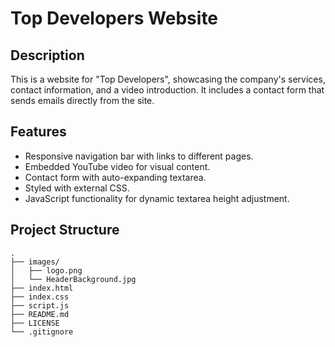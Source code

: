 # Top Developers Website

## Description

This is a website for "Top Developers", showcasing the company's services, contact information, and a video introduction. It includes a contact form that sends emails directly from the site.

## Features

- Responsive navigation bar with links to different pages.
- Embedded YouTube video for visual content.
- Contact form with auto-expanding textarea.
- Styled with external CSS.
- JavaScript functionality for dynamic textarea height adjustment.

## Project Structure

```plaintext
.
├── images/
│   ├── logo.png
│   └── HeaderBackground.jpg
├── index.html
├── index.css
├── script.js
├── README.md
├── LICENSE
└── .gitignore
